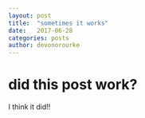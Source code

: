 ```yaml
---
layout: post
title:  "sometimes it works"
date:   2017-06-28
categories: posts
author: devonorourke
---
```


# did this post work?
I think it did!!
